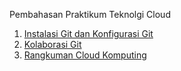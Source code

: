 Pembahasan Praktikum Teknolgi Cloud

1.  [Instalasi Git dan Konfigurasi Git](git-single.md)
2.  [Kolaborasi Git](git.kolaborasi.md)
3.  [Rangkuman Cloud Komputing](rangkuman-cloud-computing.md)
